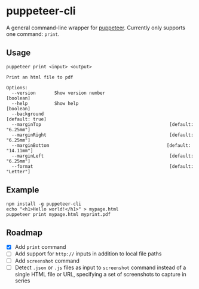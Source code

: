 # puppeteer-cli

A general command-line wrapper for [puppeteer](https://github.com/GoogleChrome/puppeteer). Currently only supports one command: `print`.

## Usage

```
puppeteer print <input> <output>

Print an html file to pdf

Options:
  --version       Show version number                                  [boolean]
  --help          Show help                                            [boolean]
  --background                                                   [default: true]
  --marginTop                                                [default: "6.25mm"]
  --marginRight                                              [default: "6.25mm"]
  --marginBottom                                            [default: "14.11mm"]
  --marginLeft                                               [default: "6.25mm"]
  --format                                                   [default: "Letter"]
```

## Example

```
npm install -g puppeteer-cli
echo "<h1>Hello world!</h1>" > mypage.html
puppeteer print mypage.html myprint.pdf
```

## Roadmap

- [X] Add `print` command
- [ ] Add support for `http://` inputs in addition to local file paths
- [ ] Add `screenshot` command
- [ ] Detect `.json` or `.js` files as input to `screenshot` command instead of a single HTML file or URL, specifying a set of screenshots to capture in series